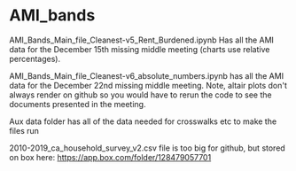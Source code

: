# AMI_bands

AMI_Bands_Main_file_Cleanest-v5_Rent_Burdened.ipynb Has all the AMI data for the December 15th missing middle meeting (charts use relative percentages). 

AMI_Bands_Main_file_Cleanest-v6_absolute_numbers.ipynb has all the AMI data for the December 22nd missing middle meeting. Note, altair plots don't always render on github so you would 
have to rerun the code to see the documents presented in the meeting. 

Aux data folder has all of the data needed for crosswalks etc to make the files run 

2010-2019_ca_household_survey_v2.csv file is too big for github, but stored on box here: https://app.box.com/folder/128479057701
